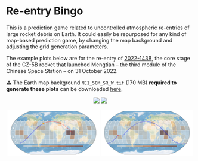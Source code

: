 # Re-entry Bingo

This is a prediction game related to uncontrolled atmospheric re-entries of large rocket debris on Earth.
It could easily be repurposed for any kind of map-based prediction game, by changing the map background and adjusting
the grid generation parameters.

The example plots below are for the re-entry of [2022-143B](https://aerospace.org/reentries/54217), the core stage of
the CZ-5B rocket that launched Mengtian – the third module of the Chinese Space Station – on 31 October 2022.

:warning: The Earth map background `NE1_50M_SR_W.tif` (170 MB) **required to generate these plots** can be downloaded [here](https://www.naturalearthdata.com/http//www.naturalearthdata.com/download/50m/raster/NE1_50M_SR_W.zip).

<p float="left" align="center">
<img src="plots/2022-143B_grid.png" width="49%" />
<img src="plots/2022-143B_trajectory_grid.png" width="49%" /> 
</p>

<p float="left" align="center">
<img src="plots/2022-143B_trajectory_heatmap.png" width="49%" />
<img src="plots/2022-143B_trajectory_heatmap_impact.png" width="49%" /> 
</p>


